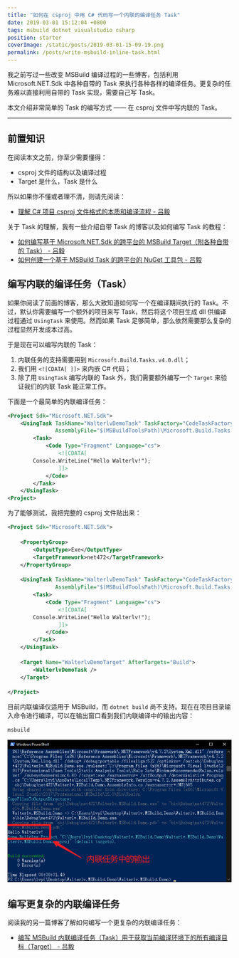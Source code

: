 ```yaml
---
title: "如何在 csproj 中用 C# 代码写一个内联的编译任务 Task"
date: 2019-03-01 15:12:04 +0800
tags: msbuild dotnet visualstudio csharp
position: starter
coverImage: /static/posts/2019-03-01-15-09-19.png
permalink: /posts/write-msbuild-inline-task.html
---
```


我之前写过一些改变 MSBuild 编译过程的一些博客，包括利用 Microsoft.NET.Sdk 中各种自带的 Task 来执行各种各样的编译任务。更复杂的任务难以直接利用自带的 Task 实现，需要自己写 Task。

本文介绍非常简单的 Task 的编写方式 —— 在 csproj 文件中写内联的 Task。

---

<div id="toc"></div>

## 前置知识

在阅读本文之前，你至少需要懂得：

- csproj 文件的结构以及编译过程
- Target 是什么，Task 是什么

所以如果你不懂或者理不清，则请先阅读：

- [理解 C# 项目 csproj 文件格式的本质和编译流程 - 吕毅](/post/understand-the-csproj)

关于 Task 的理解，我有一些介绍自带 Task 的博客以及如何编写 Task 的教程：

- [如何编写基于 Microsoft.NET.Sdk 的跨平台的 MSBuild Target（附各种自带的 Task） - 吕毅](/post/write-msbuild-target)
- [如何创建一个基于 MSBuild Task 的跨平台的 NuGet 工具包 - 吕毅](/post/create-a-cross-platform-msbuild-task-based-nuget-tool)

## 编写内联的编译任务（Task）

如果你阅读了前面的博客，那么大致知道如何写一个在编译期间执行的 Task。不过，默认你需要编写一个额外的项目来写 Task，然后将这个项目生成 dll 供编译过程通过 `UsingTask` 来使用。然而如果 Task 足够简单，那么依然需要那么复杂的过程显然开发成本过高。

于是现在可以编写内联的 Task：

1. 内联任务的支持需要用到 `Microsoft.Build.Tasks.v4.0.dll`；
1. 我们用 `<![CDATA[ ]]>` 来内嵌 C# 代码；
1. 除了用 `UsingTask` 编写内联的 Task 外，我们需要额外编写一个 `Target` 来验证我们的内联 Task 能正常工作。

下面是一个最简单的内联编译任务：

```xml
<Project Sdk="Microsoft.NET.Sdk">
    <UsingTask TaskName="WalterlvDemoTask" TaskFactory="CodeTaskFactory"
               AssemblyFile="$(MSBuildToolsPath)\Microsoft.Build.Tasks.v4.0.dll">
        <Task>
            <Code Type="Fragment" Language="cs">
                <![CDATA[
        Console.WriteLine("Hello Walterlv!");
                ]]>
            </Code>
        </Task>
    </UsingTask>
<Project>
```

为了能够测试，我把完整的 csproj 文件贴出来：

```xml
<Project Sdk="Microsoft.NET.Sdk">

    <PropertyGroup>
        <OutputType>Exe</OutputType>
        <TargetFramework>net472</TargetFramework>
    </PropertyGroup>

    <UsingTask TaskName="WalterlvDemoTask" TaskFactory="CodeTaskFactory"
               AssemblyFile="$(MSBuildToolsPath)\Microsoft.Build.Tasks.v4.0.dll">
        <Task>
            <Code Type="Fragment" Language="cs">
                <![CDATA[
        Console.WriteLine("Hello Walterlv!");
                ]]>
            </Code>
        </Task>
    </UsingTask>

    <Target Name="WalterlvDemoTarget" AfterTargets="Build">
        <WalterlvDemoTask />
    </Target>

</Project>
```

目前内联编译仅适用于 MSBuild，而 `dotnet build` 尚不支持。现在在项目目录输入命令进行编译，可以在输出窗口看到我们内联编译中的输出内容：

```powershell
msbuild
```

![输出内容](/static/posts/2019-03-01-15-09-19.png)

## 编写更复杂的内联编译任务

阅读我的另一篇博客了解如何编写一个更复杂的内联编译任务：

- [编写 MSBuild 内联编译任务（Task）用于获取当前编译环境下的所有编译目标（Target） - 吕毅](/post/write-a-msbuild-inline-task-for-getting-all-targets)


